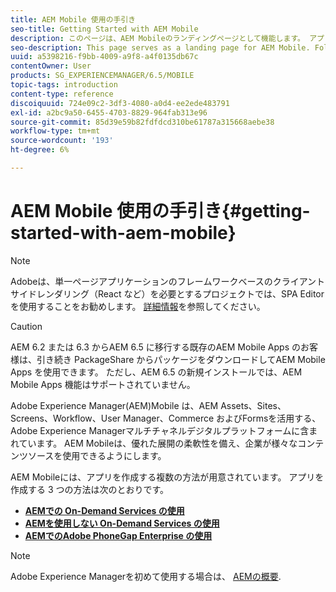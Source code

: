 ```yaml
---
title: AEM Mobile 使用の手引き
seo-title: Getting Started with AEM Mobile
description: このページは、AEM Mobileのランディングページとして機能します。 アプリを作成する 3 つの異なる方法について学ぶには、このページを出発点として参照してください。
seo-description: This page serves as a landing page for AEM Mobile. Follow this page as a starting point to learn about the three different ways for creating apps.
uuid: a5398216-f9bb-4009-a9f8-a4f0135db67c
contentOwner: User
products: SG_EXPERIENCEMANAGER/6.5/MOBILE
topic-tags: introduction
content-type: reference
discoiquuid: 724e09c2-3df3-4080-a0d4-ee2ede483791
exl-id: a2bc9a50-6455-4703-8829-964fab313e96
source-git-commit: 85d39e59b82fdfdcd310be61787a315668aebe38
workflow-type: tm+mt
source-wordcount: '193'
ht-degree: 6%

---
```


# AEM Mobile 使用の手引き{#getting-started-with-aem-mobile}

>[!NOTE]
>
>Adobeは、単一ページアプリケーションのフレームワークベースのクライアントサイドレンダリング（React など）を必要とするプロジェクトでは、SPA Editor を使用することをお勧めします。 [詳細情報](/help/sites-developing/spa-overview.md)を参照してください。

>[!CAUTION]
>
>AEM 6.2 または 6.3 からAEM 6.5 に移行する既存のAEM Mobile Apps のお客様は、引き続き PackageShare からパッケージをダウンロードしてAEM Mobile Apps を使用できます。 ただし、AEM 6.5 の新規インストールでは、AEM Mobile Apps 機能はサポートされていません。

Adobe Experience Manager(AEM)Mobile は、AEM Assets、Sites、Screens、Workflow、User Manager、Commerce およびFormsを活用する、Adobe Experience Managerマルチチャネルデジタルプラットフォームに含まれています。 AEM Mobileは、優れた展開の柔軟性を備え、企業が様々なコンテンツソースを使用できるようにします。

AEM Mobileには、アプリを作成する複数の方法が用意されています。 アプリを作成する 3 つの方法は次のとおりです。

* **[AEMでの On-Demand Services の使用](/help/mobile/getting-started-aem-mobile-on-demand.md)**
* **[AEMを使用しない On-Demand Services の使用](https://helpx.adobe.com/digital-publishing-solution/help/aem-mobile-end-of-life-faq.html)**
* **[AEMでのAdobe PhoneGap Enterprise の使用](/help/mobile/getting-started-aem-mobile-phonegap.md)**

>[!NOTE]
>
>Adobe Experience Managerを初めて使用する場合は、 [AEMの概要](/help/sites-deploying/deploy.md).

